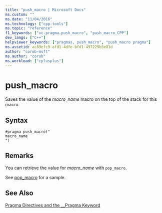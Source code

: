 ```yaml
---
title: "push_macro | Microsoft Docs"
ms.custom: ""
ms.date: "11/04/2016"
ms.technology: ["cpp-tools"]
ms.topic: "reference"
f1_keywords: ["vc-pragma.push_macro", "push_macro_CPP"]
dev_langs: ["C++"]
helpviewer_keywords: ["pragmas, push_macro", "push_macro pragma"]
ms.assetid: ac89efc9-afd1-4dfe-bfd1-497229b3e81d
author: "corob-msft"
ms.author: "corob"
ms.workload: ["cplusplus"]
---
```

# push_macro
Saves the value of the *macro_name* macro on the top of the stack for this macro.  
  
## Syntax  
  
```  
#pragma push_macro("  
macro_name  
")  
```  
  
## Remarks  
 
You can retrieve the value for *macro_name* with `pop_macro`.  
  
See [pop_macro](../preprocessor/pop-macro.md) for a sample.  
  
## See Also  
 
[Pragma Directives and the __Pragma Keyword](../preprocessor/pragma-directives-and-the-pragma-keyword.md)